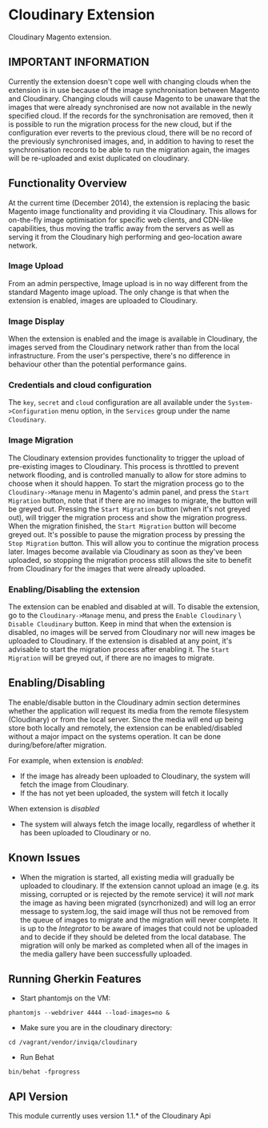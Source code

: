# Cloudinary Extension

Cloudinary Magento extension.

## IMPORTANT INFORMATION

Currently the extension doesn't cope well with changing clouds when the extension is in use because of the image synchronisation between Magento and Cloudinary.
Changing clouds will cause Magento to be unaware that the images that were already synchronised are now not available in the newly specified cloud. If the records for the synchronisation are removed, then it is possible to run the migration process for the new cloud, but if the configuration ever reverts to the previous cloud, there will be no record of the previously synchronised images, and, in addition to having to reset the synchronisation records to be able to run the migration again, the images will be re-uploaded and exist duplicated on cloudinary.


## Functionality Overview

At the current time (December 2014), the extension is replacing the basic Magento image functionality and providing it via Cloudinary. This allows for on-the-fly image optimisation for specific web clients, and CDN-like capabilities, thus moving the traffic away from the servers as well as serving it from the Cloudinary high performing and geo-location aware network.

### Image Upload

From an admin perspective, Image upload is in no way different from the standard Magento image upload. The only change is that when the extension is enabled, images are uploaded to Cloudinary.

### Image Display

When the extension is enabled and the image is available in Cloudinary, the images served from the Cloudinary network rather than from the local infrastructure. From the user's perspective, there's no difference in behaviour other than the potential performance gains.

### Credentials and cloud configuration

The `key`, `secret` and `cloud` configuration are all available under the `System->Configuration` menu option, in the `Services` group under the name `Cloudinary`.

### Image Migration

The Cloudinary extension provides functionality to trigger the upload of pre-existing images to Cloudinary. This process is throttled to prevent network flooding, and is controlled manually to allow for store admins to choose when it should happen.
To start the migration process go to the `Cloudinary->Manage` menu in Magento's admin panel, and press the `Start Migration` button, note that if there are no images to migrate, the button will be greyed out. Pressing the `Start Migration` button (when it's not greyed out), will trigger the migration process and show the migration progress. When the migration finished, the `Start Migration` button will become greyed out.
It's possible to pause the migration process by pressing the `Stop Migration` button. This will allow you to continue the migration process later.
Images become available via Cloudinary as soon as they've been uploaded, so stopping the migration process still allows the site to benefit from Cloudinary for the images that were already uploaded.

### Enabling/Disabling the extension

The extension can be enabled and disabled at will. To disable the extension, go to the `Cloudinary->Manage` menu, and press the `Enable Cloudinary` \ `Disable Cloudinary` button. Keep in mind that when the extension is disabled, no images will be served from Cloudinary nor will new images be uploaded to Cloudinary.
If the extension is disabled at any point, it's advisable to start the migration process after enabling it. The `Start Migration` will be greyed out, if there are no images to migrate.


## Enabling/Disabling
The enable/disable button in the Cloudinary admin section determines whether the application will request its media from the remote filesystem (Cloudinary) or from the local server. Since the media will end up being store both locally and remotely, the extension can be enabled/disabled without a major impact on the systems operation. It can be done during/before/after migration.

For example, when extension is *enabled*: 
- If the image has already been uploaded to Cloudinary, the system will fetch the image from Cloudinary.
- If the has not yet been uploaded, the system will fetch it locally

When extension is *disabled*
- The system will always fetch the image locally, regardless of whether it has been uploaded to Cloudinary or no.

## Known Issues

- When the migration is started, all existing media will gradually be uploaded to cloudinary. If the extension cannot upload an image (e.g. its missing, corrupted or is rejected by the remote service) it will *not* mark the image as having been migrated (syncrhonized) and will log an error message to system.log, the said image will thus not be removed from the queue of images to migrate and the migration will never complete. It is up to the *Integrator* to be aware of images that could not be uploaded and to decide if they should be deleted from the local database. The migration will only be marked as completed when all of the images in the media gallery have been successfully uploaded.

## Running Gherkin Features
- Start phantomjs on the VM: 
```
phantomjs --webdriver 4444 --load-images=no &
```
- Make sure you are in the cloudinary directory:
```
cd /vagrant/vendor/inviqa/cloudinary
```
- Run Behat
```
bin/behat -fprogress
```

## API Version
This module currently uses version 1.1.* of the Cloudinary Api
